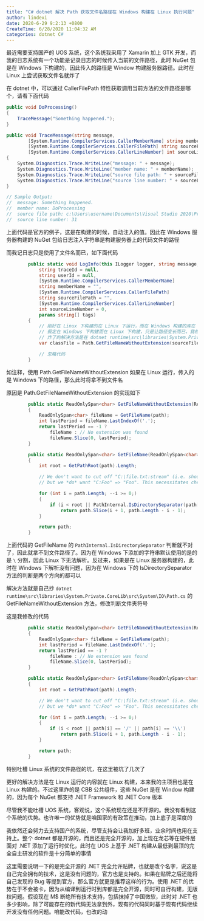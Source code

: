 ```yaml
---
title: "C# dotnet 解决 Path 获取文件名路径在 Windows 构建在 Linux 执行问题"
author: lindexi
date: 2020-6-29 9:2:13 +0800
CreateTime: 6/28/2020 11:04:32 AM
categories: dotnet C#
---
```


最近需要支持国产的 UOS 系统，这个系统我采用了 Xamarin 加上 GTK 开发，而我的日志系统有一个功能是记录日志的时候传入当前的文件路径，此时 NuGet 包是在 Windows 下构建的，因此传入的路径是 Window 构建服务器路径。此时在 Linux 上尝试获取文件名就炸了

<!--more-->


<!-- CreateTime:6/28/2020 11:04:32 AM -->

<!-- 发布 -->

在 dotnet 中，可以通过 CallerFilePath 特性获取调用当前方法的文件路径是哪个，请看下面代码

```csharp
public void DoProcessing()
{
    TraceMessage("Something happened.");
}

public void TraceMessage(string message,
        [System.Runtime.CompilerServices.CallerMemberName] string memberName = "",
        [System.Runtime.CompilerServices.CallerFilePath] string sourceFilePath = "",
        [System.Runtime.CompilerServices.CallerLineNumber] int sourceLineNumber = 0)
{
    System.Diagnostics.Trace.WriteLine("message: " + message);
    System.Diagnostics.Trace.WriteLine("member name: " + memberName);
    System.Diagnostics.Trace.WriteLine("source file path: " + sourceFilePath);
    System.Diagnostics.Trace.WriteLine("source line number: " + sourceLineNumber);
}

// Sample Output:
//  message: Something happened.
//  member name: DoProcessing
//  source file path: c:\Users\username\Documents\Visual Studio 2020\Projects\CallerInfoCS\CallerInfoCS\Form1.cs
//  source line number: 31
```

上面代码是官方的例子，这是在构建的时候，自动注入的值。因此在 Windows 服务器构建的 NuGet 包给日志注入字符串是构建服务器上的代码文件的路径

而我记日志只是使用了文件名而已，如下面代码

```csharp
        public static void LogInfo(this ILogger logger, string message,
            string traceId = null,
            string userId = null,
            [System.Runtime.CompilerServices.CallerMemberName]
            string memberName = "",
            [System.Runtime.CompilerServices.CallerFilePath]
            string sourceFilePath = "",
            [System.Runtime.CompilerServices.CallerLineNumber]
            int sourceLineNumber = 0,
            params string[] tags)
        {
            // 刚好在 Linux 下构建的在 Linux 下运行，而在 Windows 构建的库在 Windows 下执行。此时使用 GetFileNameWithoutExtension 能保持输入路径和解析相同
            // 假定在 Windows 下构建而在 Linux 下构建，只是让路径变长而已，我相信咱的日志系统炸不了…… 或者说，炸了再说
            // 炸了的解决方法是在 dotnet runtime\src\libraries\System.Private.CoreLib\src\System\IO\Path.cs 的 GetFileName 方法里面将 `PathInternal.IsDirectorySeparator(path[i])` 替换为实际需要的 \ 或 / 符号
            var classFile = Path.GetFileNameWithoutExtension(sourceFilePath);

            // 忽略代码
        }
```

如注释，使用 Path.GetFileNameWithoutExtension 如果在 Linux 运行，传入的是 Windows 下的路径，那么此时将拿不到文件名

原因是 Path.GetFileNameWithoutExtension 的实现如下

```csharp
        public static ReadOnlySpan<char> GetFileNameWithoutExtension(ReadOnlySpan<char> path)
        {
            ReadOnlySpan<char> fileName = GetFileName(path);
            int lastPeriod = fileName.LastIndexOf('.');
            return lastPeriod == -1 ?
                fileName : // No extension was found
                fileName.Slice(0, lastPeriod);
        }

        public static ReadOnlySpan<char> GetFileName(ReadOnlySpan<char> path)
        {
            int root = GetPathRoot(path).Length;

            // We don't want to cut off "C:\file.txt:stream" (i.e. should be "file.txt:stream")
            // but we *do* want "C:Foo" => "Foo". This necessitates checking for the root.

            for (int i = path.Length; --i >= 0;)
            {
                if (i < root || PathInternal.IsDirectorySeparator(path[i]))
                    return path.Slice(i + 1, path.Length - i - 1);
            }

            return path;
        }
```

上面代码的 GetFileName 的 `PathInternal.IsDirectorySeparator` 判断就不对了，因此就拿不到文件路径了。因为在 Windows 下添加的字符串默认使用的是的是 `\` 分割，因此 Linux 下无法解析。反过来，如果是在 Linux 服务器构建的，此时在 Windows 下解析没有问题，因为在 Windows 下的 IsDirectorySeparator 方法的判断是两个方向的都可以

解决方法就是自己抄 `dotnet runtime\src\libraries\System.Private.CoreLib\src\System\IO\Path.cs` 的 GetFileNameWithoutExtension 方法，修改判断文件夹符号

这是我修改的代码

```csharp
        public static ReadOnlySpan<char> GetFileNameWithoutExtension(ReadOnlySpan<char> path)
        {
            ReadOnlySpan<char> fileName = GetFileName(path);
            int lastPeriod = fileName.LastIndexOf('.');
            return lastPeriod == -1 ?
                fileName : // No extension was found
                fileName.Slice(0, lastPeriod);
        }

        public static ReadOnlySpan<char> GetFileName(ReadOnlySpan<char> path)
        {
            int root = GetPathRoot(path).Length;

            // We don't want to cut off "C:\file.txt:stream" (i.e. should be "file.txt:stream")
            // but we *do* want "C:Foo" => "Foo". This necessitates checking for the root.

            for (int i = path.Length; --i >= 0;)
            {
                if (i < root || path[i] == '/' || path[i] == '\\')
                    return path.Slice(i + 1, path.Length - i - 1);
            }

            return path;
        }
```

特别吐槽 Linux 系统的文件路径的坑，在这里被坑了几次了

更好的解决方法是在 Linux 运行的内容就在 Linux 构建，本来我的主项目也是在 Linux 构建的。不过这里炸的是 CBB 公共组件，这些 NuGet 是在 Window 构建的，因为每个 NuGet 都支持 .NET Framework 和 .NET Core 版本

尽管我不能吐槽 UOS 系统，客观说，这个系统现在还是不开源的。我没有看到这个系统的优势。也许唯一的优势就是咱国家的有政策在推动，加上底子是深度的

我依然还会努力去支持国产的系统，尽管支持会让我加好多班，业余时间也用在支持上。整个 dotnet 都是开源的，而且还是完全开源的，加上现在龙芯等在硬件层面对 .NET 添加了运行时优化，此时在 UOS 上基于 .NET 构建从最低到最顶的完全自主研发的软件是十分简单的事情

这里需要说明一下的是完全开源的 .NET 完全允许贴牌，也就是改个名字，说这是自己完全拥有的技术，这是没有问题的，官方也是支持的。如果在贴牌之后还能将自己发现的 Bug 等提到官方，那么官方就更是推荐这样的行为。使用 .NET 的优势在于不会被卡，因为从编译到运行时到库都是完全开源，同时可自行构建，无版权问题。假设现在 M$ 断绝所有技术支持，包括抹掉了中国微软，此时对 .NET 也多少影响，除了可能存在的新代码无法拿到外，现有的代码同时基于现有代码继续开发没有任何问题。咱能改代码，也改的动

